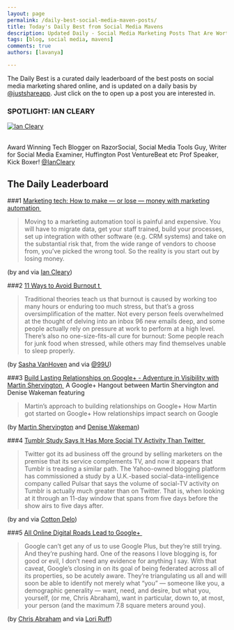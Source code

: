 ```yaml
---
layout: page
permalink: /daily-best-social-media-maven-posts/
title: Today's Daily Best from Social Media Mavens
description: Updated Daily - Social Media Marketing Posts That Are Worth Sharing
tags: [blog, social media, mavens]
comments: true
authors: [lavanya]

---
```


The Daily Best is a curated daily leaderboard of the best posts on social media marketing shared online, and is updated on a daily basis by [@justshareapp](http://twitter.com/justshareapp). Just click on the <i class="icon-link"></i> to open up a post you are interested in.

<div class="article-author-main border-box">
    <h3>SPOTLIGHT: IAN CLEARY</h3>
    <a href="https://twitter.com/IanCleary"><img src="http://cdn.justshareapp.com/IanCleary_TwitterDP.jpeg" class="bio-photo large" alt="Ian Cleary"></a>
    <br><br>
<p>Award Winning Tech Blogger on RazorSocial, Social Media Tools Guy, Writer for Social Media Examiner, Huffington Post VentureBeat etc Prof Speaker, Kick Boxer! <a href="https://twitter.com/IanCleary">@IanCleary</a> </p>
</div>

## The Daily Leaderboard

###1 [Marketing tech: How to make — or lose — money with marketing automation&nbsp;<i class="icon-link"></i>](http://venturebeat.com/2014/04/23/marketing-tech-how-to-make-or-lose-money-with-marketing-automation/)
>Moving to a marketing automation tool is painful and expensive. You will have to migrate data, get your staff trained, build your processes, set up integration with other software (e.g. CRM systems) and take on the substantial risk that, from the wide range of vendors to choose from, you’ve picked the wrong tool.
So the reality is you start out by losing money.

(by and via [Ian Cleary](http://twitter.com/IanCleary))


###2 [11 Ways to Avoid Burnout t&nbsp;<i class="icon-link"></i>](http://99u.com/articles/24201/11-ways-to-avoid-burnout)
>Traditional theories teach us that burnout is caused by working too many hours or enduring too much stress, but that’s a gross oversimplification of the matter. Not every person feels overwhelmed at the thought of delving into an inbox 96 new emails deep, and some people actually rely on pressure at work to perform at a high level.
There’s also no one-size-fits-all cure for burnout: Some people reach for junk food when stressed, while others may find themselves unable to sleep properly.

(by [Sasha VanHoven](https://twitter.com/vanholdthephone) and via [@99U](https://twitter.com/99U))


###3 [Build Lasting Relationships on Google+ - Adventure in Visibility with Martin Shervington&nbsp;<i class="icon-link"></i>](http://denisewakeman.com/hoa/build-lasting-relationships-on-google-adventure-in-visibility-with-martin-shervington/)
A Google+ Hangout between Martin Shervington and Denise Wakeman featuring
>Martin’s approach to building relationships on Google+
  How Martin got started on Google+
  How relationships impact search on Google

(by [Martin Shervington](https://twitter.com/MartinSherv) and [Denise Wakeman](https://twitter.com/DeniseWakeman))


###4 [Tumblr Study Says It Has More Social TV Activity Than Twitter&nbsp;<i class="icon-link"></i>](http://adage.com/article/digital/tumblr-study-social-tv-activity-twitter/292764/)
>Twitter got its ad business off the ground by selling marketers on the premise that its service complements TV, and now it appears that Tumblr is treading a similar path.
The Yahoo-owned blogging platform has commissioned a study by a U.K.-based social-data-intelligence company called Pulsar that says the volume of social-TV activity on Tumblr is actually much greater than on Twitter. That is, when looking at it through an 11-day window that spans from five days before the show airs to five days after.

(by and via [Cotton Delo](https://twitter.com/cottondelo))

###5 [All Online Digital Roads Lead to Google+&nbsp;<i class="icon-link"></i>](http://thesocialmediamonthly.com/online-digital-roads-lead-google-plus/)
>Google can’t get any of us to use Google Plus, but they’re still trying. And they’re pushing hard. One of the reasons I love blogging is, for good or evil, I don’t need any evidence for anything I say. With that caveat, Google’s closing in on its goal of being federated across all of its properties, so be acutely aware. They’re triangulating us all and will soon be able to identify not merely what “you” — someone like you, a demographic generality — want, need, and desire, but what you, yourself, (or me, Chris Abraham), want in particular, down to, at most, your person (and the maximum 7.8 square meters around you).

(by [Chris Abraham](https://twitter.com/chrisabraham) and via [Lori Ruff](https://twitter.com/loriruff))